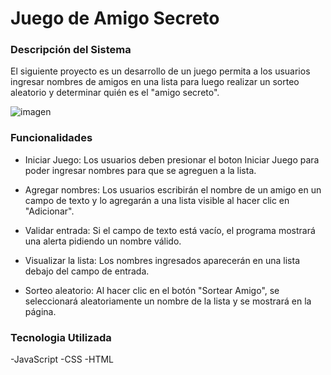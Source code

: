 <h1>Juego de Amigo Secreto</h1>

<h3>Descripción del Sistema</h3>

   El siguiente proyecto es un desarrollo de un juego permita a los usuarios ingresar nombres de amigos en una lista para luego realizar un sorteo aleatorio 
   y determinar quién es el "amigo secreto".

![imagen](https://github.com/user-attachments/assets/3945e2a3-4429-45d6-98f2-39a252b4cfd1)


<h3>Funcionalidades</h3>

   - Iniciar Juego: Los usuarios deben presionar el boton Iniciar Juego para poder ingresar nombres para que se agreguen a la lista.
    
   - Agregar nombres: Los usuarios escribirán el nombre de un amigo en un campo de texto y lo agregarán a una lista visible al hacer clic en "Adicionar".

   - Validar entrada: Si el campo de texto está vacío, el programa mostrará una alerta pidiendo un nombre válido.

   - Visualizar la lista: Los nombres ingresados aparecerán en una lista debajo del campo de entrada.

   - Sorteo aleatorio: Al hacer clic en el botón "Sortear Amigo", se seleccionará aleatoriamente un nombre de la lista y se mostrará en la página.
     

<h3>Tecnologia Utilizada</h3>

  -JavaScript
  -CSS
  -HTML

  


